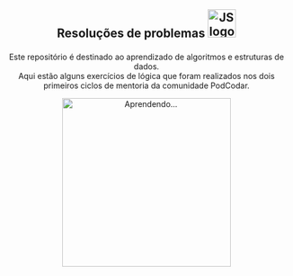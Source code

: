 ## <p align= 'center'> Resoluções de problemas  <img  alt="JS logo" src="https://media.giphy.com/media/ln7z2eWriiQAllfVcn/giphy.gif" width="50"> </p>
<p align= 'center'> Este repositório é destinado ao aprendizado de algoritmos e estruturas de dados. <br>
Aqui estão alguns exercícios de lógica que foram realizados nos dois primeiros ciclos de mentoria da comunidade PodCodar. </p>
<p align= 'center'> <img  alt="Aprendendo..." src="https://media.giphy.com/media/Z8l6hUhFHjgdIuo4gI/giphy.gif" width="300"/> </p>



